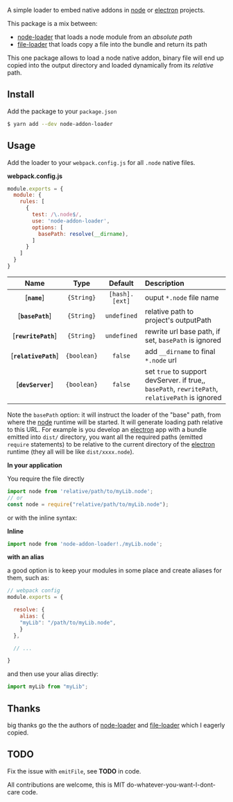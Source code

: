 A simple loader to embed native addons in [node] or [electron] projects.

This package is a mix between:

- [node-loader] that loads a node module from an _absolute path_
- [file-loader] that loads copy a file into the bundle and return its path

This one package allows to load a node native addon, binary file will end up copied into the output directory and loaded dynamically from its _relative_ path.

## Install

Add the package to your `package.json`

```bash
$ yarn add --dev node-addon-loader
```

## Usage

Add the loader to your `webpack.config.js` for all `.node` native files.

**webpack.config.js**
```js
module.exports = {
  module: {
    rules: [
      {
        test: /\.node$/,
        use: 'node-addon-loader',
        options: [
          basePath: resolve(__dirname),
        ]
      }
    ]
  }
}
```

|Name|Type|Default|Description|
|:--:|:--:|:-----:|:----------|
|[**`name`**]|`{String}`|`[hash].[ext]`|ouput `*.node` file name|
|[**`basePath`**]|`{String}`|`undefined`|relative path to project's outputPath|
|[**`rewritePath`**]|`{String}`|`undefined`|rewrite url base path, if set, `basePath` is ignored|
|[**`relativePath`**]|`{boolean}`|`false`|add `__dirname` to final `*.node` url|
|[**`devServer`**]|`{boolean}`|`false`|set `true` to support devServer. if true,, `basePath`, `rewritePath`, `relativePath` is ignored|

Note the `basePath` option: it will instruct the loader of the "base" path, from where the [node] runtime will be started. It will generate loading path relative to this URL.
For example is you develop an [electron] app with a bundle emitted into `dist/` directory, you want all the required paths (emitted `require` statements) to be relative to the current directory of the [electron] runtime (they all will be like `dist/xxxx.node`).

**In your application**

You require the file directly

```js
import node from 'relative/path/to/myLib.node';
// or
const node = require("relative/path/to/myLib.node");
```

or with the inline syntax:

**Inline**
```js
import node from 'node-addon-loader!./myLib.node';
```

**with an alias**

a good option is to keep your modules in some place and create aliases for them, such as:

```js
// webpack config
module.exports = {

  resolve: {
    alias: {
    "myLib": "/path/to/myLib.node",
    }
  },

  // ...

}
```

and then use your alias directly:

```js
import myLib from "myLib";
```

## Thanks

big thanks go the the authors of [node-loader] and [file-loader] which I eagerly copied.

## TODO

Fix the issue with `emitFile`, see **TODO** in code.

All contributions are welcome, this is MIT do-whatever-you-want-I-dont-care code.

[node]: https://nodejs.org
[electron]: https://electron.atom.io/
[node-loader]: https://github.com/webpack-contrib/node-loader/blob/master/index.js
[file-loader]: https://github.com/webpack-contrib/file-loader 
